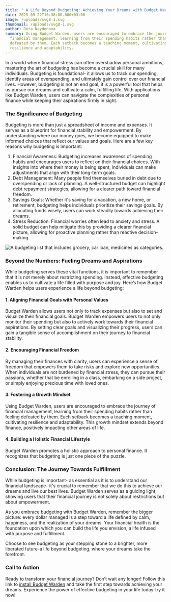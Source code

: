 ```yaml
---
title: " A Life Beyond Budgeting: Achieving Your Dreams with Budget Warden"
date: 2025-09-22T16:38:00.000+03:00
image: /uploads/svg8-1.svg
thumbnail: /uploads/svg8-1.svg
author: Dora Naydenova
summary: Using Budget Warden, users are encouraged to embrace the journey of
  financial management, learning from their spending habits rather than feeling
  defeated by them. Each setback becomes a teaching moment, cultivating
  resilience and adaptability.
---
```

In a world where financial stress can often overshadow personal ambitions, mastering the art of budgeting has become a crucial skill for many individuals. Budgeting is foundational- it allows us to track our spending, identify areas of overspending, and ultimately gain control over our financial lives. However, budgeting is not an end goal; it is a powerful tool that helps us pursue our dreams and cultivate a calm, fulfilling life. With applications like Budget Warden, users can navigate the complexities of personal finance while keeping their aspirations firmly in sight.

### **The Significance of Budgeting**

Budgeting is more than just a spreadsheet of income and expenses. It serves as a blueprint for financial stability and empowerment. By understanding where our money goes, we become equipped to make informed choices that reflect our values and goals. Here are a few key reasons why budgeting is important:

1. Financial Awareness: Budgeting increases awareness of spending habits and encourages users to reflect on their financial choices. With insights into where their money is being spent, individuals can make adjustments that align with their long-term goals.
2. Debt Management: Many people find themselves buried in debt due to overspending or lack of planning. A well-structured budget can highlight debt repayment strategies, allowing for a clearer path toward financial freedom.
3. Savings Goals: Whether it's saving for a vacation, a new home, or retirement, budgeting helps individuals prioritize their savings goals. By allocating funds wisely, users can work steadily towards achieving their dreams.
4. Stress Reduction: Financial worries often lead to anxiety and stress. A solid budget can help mitigate this by providing a clearer financial picture, allowing for proactive planning rather than reactive decision-making.

![A budgeting list that includes grocery, car loan, medicines as categories.](/uploads/svg2-1.svg)

### **Beyond the Numbers: Fueling Dreams and Aspirations**

While budgeting serves these vital functions, it is important to remember that it is not merely about restricting spending. Instead, effective budgeting enables us to cultivate a life filled with purpose and joy. Here’s how Budget Warden helps users experience a life beyond budgeting:

#### **1. Aligning Financial Goals with Personal Values**

Budget Warden allows users not only to track expenses but also to set and visualize their financial goals. Budget Warden empowers users to not only monitor their spending but also to actively work towards their financial aspirations. By setting clear goals and visualizing their progress, users can gain a tangible sense of accomplishment on their journey to financial stability.

#### **2. Encouraging Financial Freedom**

By managing their finances with clarity, users can experience a sense of freedom that empowers them to take risks and explore new opportunities. When individuals are not burdened by financial stress, they can pursue their passions, whether that be enrolling in a class, embarking on a side project, or simply enjoying precious time with loved ones.

#### **3. Fostering a Growth Mindset**

Using Budget Warden, users are encouraged to embrace the journey of financial management, learning from their spending habits rather than feeling defeated by them. Each setback becomes a teaching moment, cultivating resilience and adaptability. This growth mindset extends beyond finance, positively impacting other areas of life.

#### **4. Building a Holistic Financial Lifestyle**

Budget Warden promotes a holistic approach to personal finance. It recognizes that budgeting is just one piece of the puzzle. 

### **Conclusion: The Journey Towards Fulfillment**

While budgeting is important-  as essential as it is to understand our financial landscape- it's crucial to remember that we do this to achieve our dreams and live our best lives. Budget Warden serves as a guiding light, showing users that their financial journey is not solely about restrictions but about empowerment.

As you embrace budgeting with Budget Warden, remember the bigger picture: every dollar managed is a step toward a life defined by calm, happiness, and the realization of your dreams. Your financial health is the foundation upon which you can build the life you envision, a life infused with purpose and fulfillment.

Choose to see budgeting as your stepping stone to a brighter, more liberated future-a life beyond budgeting, where your dreams take the forefront.

### **Call to Action**

Ready to transform your financial journey? Don’t wait any longer! Follow this link to [install Budget Warden](https://www.budgetwarden.com/) and take the first step towards achieving your dreams. Experience the power of effective budgeting in your life today-try it now!
